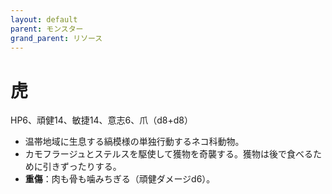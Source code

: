 ```yaml
---
layout: default
parent: モンスター
grand_parent: リソース
---
```


# 虎

HP6、頑健14、敏捷14、意志6、爪（d8+d8）

- 温帯地域に生息する縞模様の単独行動するネコ科動物。
- カモフラージュとステルスを駆使して獲物を奇襲する。獲物は後で食べるために引きずったりする。
- **重傷**：肉も骨も噛みちぎる（頑健ダメージd6）。